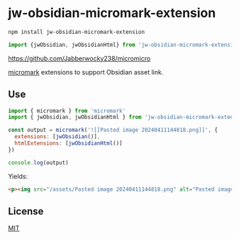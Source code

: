 # jw-obsidian-micromark-extension

```sh
npm install jw-obsidian-micromark-extension
```

```js
import {jwObsidian, jwObsidianHtml} from 'jw-obsidian-micromark-extension'
```

https://github.com/Jabberwocky238/micromicro

[micromark][] extensions to support Obsidian asset link.


## Use

```js
import { micromark } from 'micromark'
import { jwObsidian, jwObsidianHtml } from 'jw-obsidian-micromark-extension'

const output = micromark('![[Pasted image 20240411144818.png]]', {
  extensions: [jwObsidian()],
  htmlExtensions: [jwObsidianHtml()]
})

console.log(output)
```

Yields:

```html
<p><img src="/assets/Pasted image 20240411144818.png" alt="Pasted image 20240411144818.png"></img></p>
```

## License

[MIT][license]

[npm]: https://docs.npmjs.com/cli/install

[license]: license

[micromark]: https://github.com/micromark/micromark
